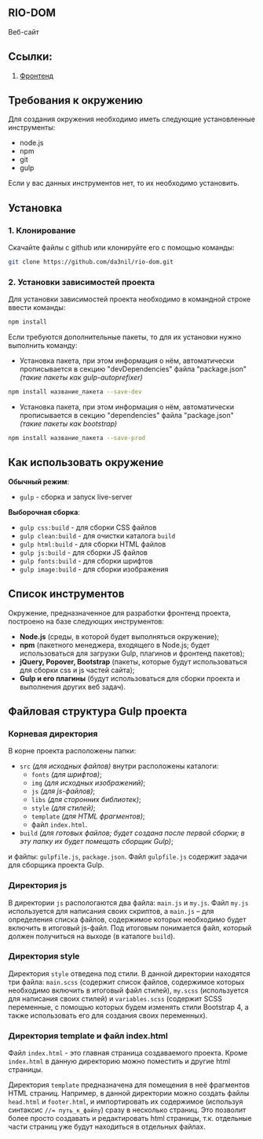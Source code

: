 ## RIO-DOM
Веб-сайт 

## Ссылки: 
1. <a href='https://da3nil.github.io/rio-dom/build/'>Фронтенд</a>

## Требования к окружению
Для создания окружения необходимо иметь следующие установленные инструменты:
-	node.js
-   npm
-	git
-	gulp

Если у вас данных инструментов нет, то их необходимо установить.

## Установка

### 1. Клонирование
Скачайте файлы с github или клонируйте его c помощью команды:

```bash
git clone https://github.com/da3nil/rio-dom.git
```

### 2. Установки зависимостей проекта
Для установки зависимостей проекта необходимо в командной строке ввести команды:
```bash
npm install
```

Если требуются дополнительные пакеты, то для их установки нужно выполнить команду:

- Установка пакета, при этом информация о нём, автоматически прописывается в секцию "devDependencies" файла "package.json" *(такие пакеты как gulp-autoprefixer)*
```bash
npm install название_пакета --save-dev
```

- Установка пакета, при этом информация о нём, автоматически прописывается в секцию "dependencies" файла "package.json" *(такие пакеты как bootstrap)*
```bash
npm install название_пакета --save-prod
```

## Как использовать окружение
**Обычный режим**: 
- `gulp`                - сборка и запуск live-server         

**Выборочная сборка**: 
- `gulp css:build`      - для сборки CSS файлов
- `gulp clean:build`    - для очистки каталога `build`
- `gulp html:build`     - для сборки HTML файлов
- `gulp js:build`       - для сборки JS файлов
- `gulp fonts:build`    - для сборки шрифтов
- `gulp image:build`    - для сборки изображения

## Список инструментов

Окружение, предназначенное для разработки фронтенд проекта, построено на базе следующих инструментов:

- **Node.js** (среды, в которой будет выполняться окружение);
- **npm** (пакетного менеджера, входящего в Node.js; будет использоваться для загрузки Gulp, плагинов и фронтенд пакетов);
- **jQuery, Popover, Bootstrap** (пакеты, которые будут использоваться для сборки css и js частей сайта);
- **Gulp и его плагины** (будут использоваться для сборки проекта и выполнения других веб задач).

## Файловая структура Gulp проекта

### Корневая директория
В корне проекта расположены папки:

- `src` *(для исходных файлов)* внутри расположены каталоги: 
    - `fonts` *(для шрифтов)*;
    - `img` *(для исходных изображений)*;
    - `js` *(для js-файлов)*;
    - `libs` *(для сторонних библиотек)*;
    - `style` *(для стилей)*;
    - `template` *(для HTML фрагментов)*;
    - файл `index.html`.
- `build` *(для готовых файлов; будет создана после первой сборки; в эту папку их будет помещать сборщик Gulp)*;

и файлы: `gulpfile.js`, `package.json`. Файл `gulpfile.js` содержит задачи для сборщика проекта Gulp. 

### Директория js

В директории `js` распологаются два файла: `main.js` и `my.js`. Файл `my.js` используется для написания своих скриптов, а 
`main.js` – для определения списка файлов, содержимое которых необходимо будет включить в итоговый js-файл. Под итоговым понимается файл, который должен получиться на выходе (в каталоге `build`).

### Директория style

Директория `style` отведена под стили. В данной директории находятся три файла: `main.scss` (содержит список файлов, содержимое которых необходимо включить в итоговый файл стилей), `my.scss` (используется для написания своих стилей) и `variables.scss` (содержит SCSS переменные, с помощью которых будем изменять стили Bootstrap 4, а также использовать его для создания своих переменных).

### Директория template и файл index.html

Файл `index.html` - это главная страница создаваемого проекта. Кроме `index.html` в данную директорию можно поместить и другие html страницы.

Директория `template` предназначена для помещения в неё фрагментов HTML страниц. Например, в данной директории можно создать файлы `head.html` и `footer.html`, и импортировать их содержимое (используя синтаксис `//= путь_к_файлу`) сразу в несколько страниц. Это позволит более просто создавать и редактировать html страницы, т.к. отдельные части страниц уже будут находиться в отдельных файлах.
